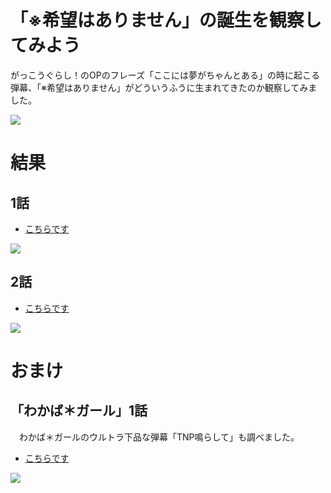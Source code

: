 # 「※希望はありません」の誕生を観察してみよう

がっこうぐらし！のOPのフレーズ「ここには夢がちゃんとある」の時に起こる弾幕、「※希望はありません」がどういうふうに生まれてきたのか観察してみました。

![](https://raw.githubusercontent.com/ledyba/gakko-analyzer/master/screenshot.png)

# 結果
## 1話

 - [こちらです](https://cdn.rawgit.com/ledyba/gakko-analyzer/master/gakko_gurashi!_1.svg)

![](https://raw.githubusercontent.com/ledyba/gakko-analyzer/master/gakko_gurashi!_1.svg)

## 2話

 - [こちらです](https://cdn.rawgit.com/ledyba/gakko-analyzer/master/gakko_gurashi!_2.svg)

![](https://raw.githubusercontent.com/ledyba/gakko-analyzer/master/gakko_gurashi!_2.svg)

# おまけ
## 「わかば＊ガール」1話

　わかば＊ガールのウルトラ下品な弾幕「TNP鳴らして」も調べました。

 - [こちらです](https://cdn.rawgit.com/ledyba/gakko-analyzer/master/wakaba_girs_1.svg)

![](https://raw.githubusercontent.com/ledyba/gakko-analyzer/master/wakaba_girs_1.svg)
